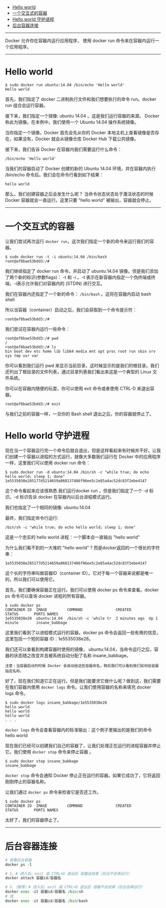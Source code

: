 - [Hello world](#Helloworld)
- [一个交互式的容器](#一个交互式的容器)
- [Hello world 守护进程](#Helloworld守护进程)
- [后台容器连接](#后台容器连接)

------
Docker 允许你在容器内运行应用程序， 使用 docker run 命令来在容器内运行一个应用程序。


----------
# Hello world

```
$ sudo docker run ubuntu:14.04 /bin/echo 'Hello world'
Hello world
```
首先，我们指定了 docker 二进制执行文件和我们想要执行的命令 run。docker run 组合会运行容器。

接下来，我们指定一个镜像: ubuntu 14.04 。这是我们运行容器的来源。 Docker 称此为镜像。在本例中，我们使用一个 Ubuntu 14.04 操作系统镜像。

当你指定一个镜像，Docker 首先会先从你的 Docker 本地主机上查看镜像是否存在，如果没有，Docker 就会从镜像仓库 Docker Hub 下载公共镜像。

接下来，我们告诉 Docker 在容器内我们需要运行什么命令：

```
/bin/echo 'Hello world'
```
当我们的容器启动了 Docker 创建的新的 Ubuntu 14.04 环境，并在容器内执行 /bin/echo 命令后。我们会在命令行看到如下结果：

```
hello world
```
那么，我们创建容器之后会发生什么呢？ 当命令状态状态处于激活状态的时候 Docker 容器就会一直运行。这里只要 "hello world" 被输出，容器就会停止。


----------


# 一个交互式的容器

让我们尝试再次运行 `docker run`，这次我们指定一个新的命令来运行我们的容器。

```
$ sudo docker run -t -i ubuntu:14.04 /bin/bash
root@af8bae53bdd3:/#
```
我们继续指定了 docker run 命令，并启动了 ubuntu:14.04 镜像。但是我们添加了两个新的标识(参数flags)： -t 和 -i 。-t 表示在新容器内指定一个伪终端或终端，-i表示允许我们对容器内的 (STDIN) 进行交互。

我们在容器内还指定了一个新的命令： `/bin/bash` 。这将在容器内启动 bash shell

所以当容器（container）启动之后，我们会获取到一个命令提示符：

```
root@af8bae53bdd3:/#
```
我们尝试在容器内运行一些命令：

```
root@af8bae53bdd3:/# pwd
/
root@af8bae53bdd3:/# ls
bin boot dev etc home lib lib64 media mnt opt proc root run sbin srv sys tmp usr var
```

你可以看到我们运行 pwd 来显示当前目录，这时候显示的是我们的根目录。我们还列出了根目录的文件列表，通过目录列表我们看出来这是一个典型的 Linux 文件系统。

你可以在容器内随便的玩耍，你可以使用 exit 命令或者使用 CTRL-D 来退出容器。

```
root@af8bae53bdd3:/# exit
```
与我们之前的容器一样，一旦你的 Bash shell 退出之后，你的容器就停止了。

# Hello world 守护进程
现在当一个容器运行完一个命令后就会退出，但是这样看起来有时候并不好。让我们创建一个容器以进程的方式运行，就像大多数我们运行在 Docker 中的应用程序一样，这里我们可以使用 docker run 命令：

```
$ sudo docker run -d ubuntu:14.04 /bin/sh -c "while true; do echo hello world; sleep 1; done"
1e5535038e285177d5214659a068137486f96ee5c2e85a4ac52dc83f2ebe4147
```
这个命令看起来应该很熟悉.我们运行docker run ，但是我们指定了一个 -d 标识。-d 标识告诉 docker 在容器内以后台进程模式运行。

我们也指定了一个相同的镜像: ubuntu:14.04

最终，我们指定命令行运行:

```
/bin/sh -c "while true; do echo hello world; sleep 1; done"
```
这是一个忠实的 hello world 进程：一个脚本会一直输出 "hello world"

为什么我们看不到的一大堆的 "hello world" ? 而是docker返回的一个很长的字符串：

```
1e5535038e285177d5214659a068137486f96ee5c2e85a4ac52dc83f2ebe4147
```

这个长的字符串叫做容器ID（container ID）。它对于每一个容器来说都是唯一的，所以我们可以使用它。

首先，我们要确保容器正在运行。我们可以使用 docker ps 命令来查看。docker ps 命令可以查询 docker 进程的所有容器。

```
$ sudo docker ps
CONTAINER ID  IMAGE         COMMAND               CREATED        STATUS       PORTS NAMES
1e5535038e28  ubuntu:14.04  /bin/sh -c 'while tr  2 minutes ago  Up 1 minute        insane_babbage
```
这里我们看到了以进程模式运行的容器。docker ps 命令会返回一些有用的信息，这里包括一个短的容器 ID：1e5535038e28。

我们还可以查看到构建容器时使用的镜像， ubuntu:14.04，当命令运行之后，容器的状态随之改变并且被系统自动分配了名称 insane_babbage。

```
注意：当容器启动的时候 Docker 会自动给这些容器命名，稍后我们可以看到我们如何给容器指定名称。
```
好了，现在我们知道它正在运行。但是我们能要求它做什么呢？做到这，我们需要在我们容器内使用 `docker logs` 命令。让我们使用容器的名称来填充 docker logs 命令。

```
$ sudo docker logs insane_babbage/1e5535038e28
hello world
hello world
hello world
. . .
```
`docker logs` 命令会查看容器内的标准输出：这个例子里输出的是我们的命令 hello world

现在我们已经可以创建我们自己的容器了，让我们处理正在运行的进程容器并停止它。我们使用 `docker stop` 命令来停止容器 。

```
$ sudo docker stop insane_babbage
insane_babbage
```
`docker stop` 命令会通知 Docker 停止正在运行的容器。如果它成功了，它将返回刚刚停止的容器名称。

让我们通过 `docker ps` 命令来检查它是否还工作。

```
$ sudo docker ps
CONTAINER ID  IMAGE         COMMAND               CREATED        STATUS       PORTS NAMES
```

太好了，我们的容器停止了。

------
# 后台容器连接
```python
# 查看后台容器
docker ps -l

# 1、# 进入后，exit 或 CTRL+D 退出后 容器会结束（后台不会再运行）
docker attach 容器id/容器名  

# 2、（推荐）# 进入后，exit 或 CTRL+D 退出后 容器不会结束（后台会再运行）
docker exec -it 容器id/容器名 /bin/sh
# 或
docker exec -it 容器id/容器名 /bin/bash
```


